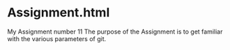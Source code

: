# Assignment.html
My Assignment number 11
The purpose of the Assignment is to get familiar with the various parameters of git.
